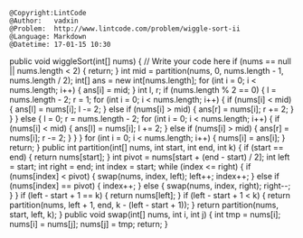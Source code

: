 ```
@Copyright:LintCode
@Author:   vadxin
@Problem:  http://www.lintcode.com/problem/wiggle-sort-ii
@Language: Markdown
@Datetime: 17-01-15 10:30
```

public void wiggleSort(int[] nums) {
        // Write your code here
        if (nums == null || nums.length < 2) {
            return;
        }
        int mid = partition(nums, 0, nums.length - 1, nums.length / 2);
        int[] ans = new int[nums.length];
        for (int i = 0; i < nums.length; i++) {
            ans[i] = mid;
        }
        int l, r;
        if (nums.length % 2 == 0) {
            l = nums.length - 2;
            r = 1;
            for (int i = 0; i < nums.length; i++) {
                if (nums[i] < mid) {
                    ans[l] = nums[i];
                    l -= 2;
                } else if (nums[i] > mid) {
                    ans[r] = nums[i];
                    r += 2;
                }
            }
        } else {
            l = 0;
            r = nums.length - 2;
            for (int i = 0; i < nums.length; i++) {
                if (nums[i] < mid) {
                    ans[l] = nums[i];
                    l += 2;
                } else if (nums[i] > mid) {
                    ans[r] = nums[i];
                    r -= 2;
                }
            }
        }
        for (int i = 0; i < nums.length; i++) {
            nums[i] = ans[i];
        }
        return;
    }
    public int partition(int[] nums, int start, int end, int k) {
        if (start == end) {
            return nums[start];
        }
        int pivot = nums[start + (end - start) / 2];
        int left = start;
        int right = end;
        int index = start;
        while (index <= right) {
            if (nums[index] < pivot) {
                swap(nums, index, left);
                left++;
                index++;
            } else if (nums[index] == pivot) {
                index++;
            } else {
                swap(nums, index, right);
                right--;
            }
        }
        if (left - start + 1 == k) {
            return nums[left];
        }
        if (left - start + 1 < k) {
            return partition(nums, left + 1, end, k - (left - start + 1));
        }
        return partition(nums, start, left, k);
    }
    public void swap(int[] nums, int i, int j) {
        int tmp = nums[i];
        nums[i] = nums[j];
        nums[j] = tmp;
        return;
    }